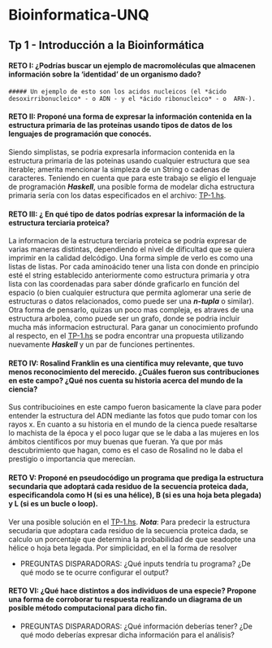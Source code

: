 # Bioinformatica-UNQ

## Tp 1 - Introducción a la Bioinformática

#### RETO I: ¿Podrías buscar un ejemplo de macromoléculas que almacenen información sobre la ‘identidad’ de un organismo dado?  

    ##### Un ejemplo de esto son los acidos nucleicos (el *ácido desoxirribonucleico* - o ADN - y el *ácido ribonucleico* - o  ARN-). 
  
    
      
        
#### RETO II: Proponé una forma de expresar la información contenida en la estructura primaria de las proteínas usando tipos de datos de los lenguajes de programación que conocés.

Siendo simplistas, se podria expresarla informacion contenida en la estructura primaria de las poteinas usando cualquier estructura que sea iterable; amerita mencionar la simpleza de un String o cadenas de caracteres. Teniendo en cuenta que para este trabajo se eligío el lenguaje de programación ___Haskell___, una posible forma de modelar dicha estructura primaria sería con los datas especificados en el archivo: [TP-1.hs](https://github.com/pache0015/Bioinformatica-UNQ/blob/master/TP%20-%201/tp-1.hs).
  
    
      
        
          
#### RETO III: ¿ En qué tipo de datos podrías expresar la información de la estructura terciaria proteica?
La informacion de la estructura terciaria proteica  se podría expresar de varias maneras distintas, dependiendo el nivel de dificultad que se quiera imprimir en la calidad delcódigo. Una forma simple de verlo es como una listas de listas. Por cada aminoácido tener una lista con donde en principio esté el string establecido anteriormente como estructura primaria y otra lista con las coordenadas para saber dónde graficarlo en función del espacio (o bien cualquier estructura que permita aglomerar una serie de estructuras o datos relacionados, como puede ser una ___n-tupla___ o similar). Otra forma de pensarlo, quizas un poco mas compleja, es atraves de una estructura arbolea, como puede ser un grafo, donde se podria incluir mucha más informacion estructural. Para ganar un conocimiento profundo al respecto, en el [TP-1.hs](https://github.com/pache0015/Bioinformatica-UNQ/blob/master/TP%20-%201/tp-1.hs) se podra encontrar una propuesta utilizando nuevamente ___Haskell___ y un par de funciones pertinentes.
  
    
      
        
          
          
#### RETO IV: Rosalind Franklin es una científica muy relevante, que tuvo menos reconocimiento del merecido. ¿Cuáles fueron sus contribuciones en este campo? ¿Qué nos cuenta su historia acerca del mundo de la ciencia?
 Sus contribucioines en este campo fueron basicamente la clave para poder entender la estructura del ADN mediante las fotos que pudo tomar con los rayos x.
En cuanto a su historia en el mundo de la cienca puede resaltarse lo machista de la época y el poco lugar que se le daba a las mujeres en los ámbitos científicos por muy buenas que fueran. Ya que por más descubrimiento que hagan, como es el caso de Rosalind no le daba el prestigio o importancia que merecían. 
  
    
      
        
        
#### RETO V: Proponé en pseudocódigo un programa que prediga la estructura secundaria que adoptará cada residuo de la secuencia proteica dada, especificandola como H (si es una hélice), B (si es una hoja beta plegada) y L (si es un bucle o loop).
Ver una posible solución en el [TP-1.hs](https://github.com/pache0015/Bioinformatica-UNQ/blob/master/TP%20-%201/tp-1.hs).
___Nota___: Para predecir la estructura secudaria que adoptara cada residuo de la secuencia proteica dada, se calculo         un porcentaje que determina la probabilidad de que seadopte una hélice o hoja beta legada. Por simplicidad, en el la         forma de resolver  
  
    
    
- PREGUNTAS DISPARADORAS: ¿Qué inputs tendría tu programa? ¿De qué modo se te ocurre configurar el output?
  
    
     
#### RETO VI: ¿Qué hace distintos a dos individuos de una especie? Propone una forma de corroborar tu respuesta realizando un diagrama de un posible método computacional para dicho fin.
  
    
    
- PREGUNTAS DISPARADORAS: ¿Qué información deberías tener? ¿De qué modo deberías expresar dicha información para el análisis?
